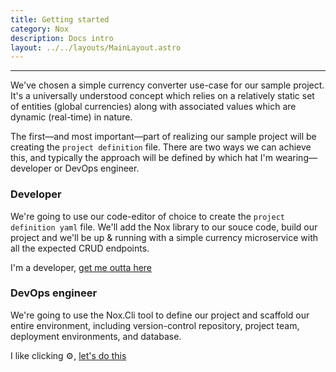 ```yaml
---
title: Getting started
category: Nox
description: Docs intro
layout: ../../layouts/MainLayout.astro
---
```

***
We've chosen a simple currency converter use-case for our sample project. It's a universally understood concept which relies on a relatively static set of entities (global currencies) along with associated values which are dynamic (real-time) in nature.

The first—and most important—part of realizing our sample project will be creating the `project definition` file. There are two ways we can achieve this, and typically the approach will be defined by which hat I'm wearing—developer or DevOps engineer.

### Developer
We're going to use our code-editor of choice to create the `project definition yaml` file. We'll add the Nox library to our souce code, build our project and we'll be up & running with a simple currency microservice with all the expected CRUD endpoints.

I'm a developer, [get me outta here](./nox.lib-sample-project)

### DevOps engineer
We're going to use the Nox.Cli tool to define our project and scaffold our entire environment, including version-control repository, project team, deployment environments, and database.

I like clicking ⚙️, [let's do this](./nox.cli-installation)
